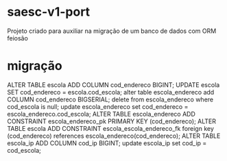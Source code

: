 # saesc-v1-port
Projeto criado para auxiliar na migração de um banco de dados com ORM feiosão

# migração
ALTER TABLE escola ADD COLUMN cod_endereco BIGINT;
UPDATE escola SET cod_endereco = escola.cod_escola;
alter table escola_endereco add COLUMN cod_endereco BIGSERIAL;
delete from escola_endereco where cod_escola is null;
update escola_endereco set cod_endereco = escola_endereco.cod_escola;
ALTER TABLE escola_endereco ADD CONSTRAINT escola_endereco_pk PRIMARY KEY (cod_endereco);
ALTER TABLE escola ADD CONSTRAINT escola_escola_endereco_fk foreign key (cod_endereco) references escola_endereco(cod_endereco);
ALTER TABLE escola_ip ADD COLUMN cod_ip BIGINT;
update escola_ip set cod_ip = cod_escola;